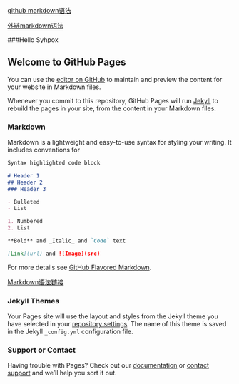 [github markdown语法](https://guides.github.com/features/mastering-markdown/ "markdown")

[外链markdown语法](http://www.cnblogs.com/yabin/p/6366151.html "markdown")

###Hello Syhpox

## Welcome to GitHub Pages

You can use the [editor on GitHub](https://github.com/Syhpox/Syhpox/edit/master/README.md) to maintain and preview the content for your website in Markdown files.

Whenever you commit to this repository, GitHub Pages will run [Jekyll](https://jekyllrb.com/) to rebuild the pages in your site, from the content in your Markdown files.

### Markdown

Markdown is a lightweight and easy-to-use syntax for styling your writing. It includes conventions for

```markdown
Syntax highlighted code block

# Header 1
## Header 2
### Header 3

- Bulleted
- List

1. Numbered
2. List

**Bold** and _Italic_ and `Code` text

[Link](url) and ![Image](src)
```

For more details see [GitHub Flavored Markdown](https://guides.github.com/features/mastering-markdown/).

[Markdown语法链接](http://www.cnblogs.com/yabin/p/6366151.html "markdown")

### Jekyll Themes

Your Pages site will use the layout and styles from the Jekyll theme you have selected in your [repository settings](https://github.com/Syhpox/Syhpox/settings). The name of this theme is saved in the Jekyll `_config.yml` configuration file.

### Support or Contact

Having trouble with Pages? Check out our [documentation](https://help.github.com/categories/github-pages-basics/) or [contact support](https://github.com/contact) and we’ll help you sort it out.
